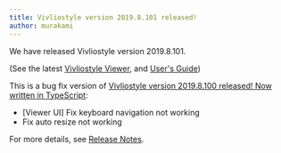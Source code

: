 ```yaml
---
title: Vivliostyle version 2019.8.101 released!
author: murakami
---
```


We have released Vivliostyle version 2019.8.101.

(See the latest [Vivliostyle Viewer](https://vivliostyle.org/viewer/), and [User's Guide](https://vivliostyle.org/docs/user-guide/))

This is a bug fix version of [Vivliostyle version 2019.8.100 released! Now written in TypeScript](https://vivliostyle.org/blog/2019/08/16/vivliostyle-2019.8.100-released/):

- [Viewer UI] Fix keyboard navigation not working
- Fix auto resize not working

For more details, see [Release Notes](https://github.com/vivliostyle/vivliostyle/releases).
